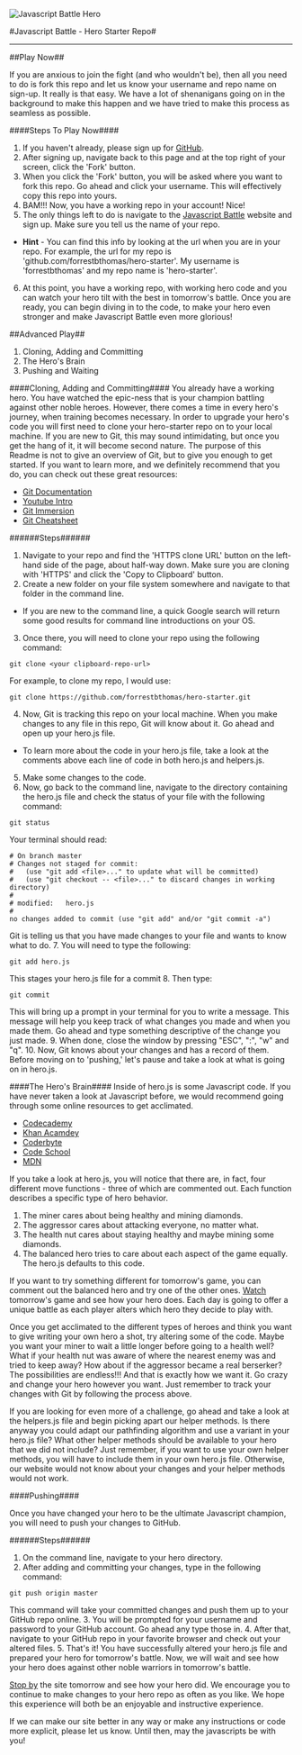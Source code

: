 
![Javascript Battle Hero](http://javascriptbattle.com/img/black-knight.png)

#Javascript Battle - Hero Starter Repo#

---
##Play Now##  

If you are anxious to join the fight (and who wouldn't be), then all you need to do is fork this repo and let us know your username and repo name on sign-up. It really is that easy. We have a lot of shenanigans going on in the background to make this happen and we have tried to make this process as seamless as possible.


####Steps To Play Now####

1. If you haven't already, please sign up for [GitHub](https://github.com/join).
2. After signing up, navigate back to this page and at the top right of your screen, click the 'Fork' button.
3. When you click the 'Fork' button, you will be asked where you want to fork this repo. Go ahead and click your username. This will effectively copy this repo into yours.
4. BAM!!! Now, you have a working repo in your account! Nice! 
5. The only things left to do is navigate to the [Javascript Battle](http://javascriptbattle.com/) website and sign up. Make sure you tell us the name of your repo. 
  * **Hint** - You can find this info by looking at the url when you are in your repo. For example, the url for my repo is 'github.com/forrestbthomas/hero-starter'. My username is 'forrestbthomas' and my repo name is 'hero-starter'.
6. At this point, you have a working repo, with working hero code and you can watch your hero tilt with the best in tomorrow's battle. Once you are ready, you can begin diving in to the code, to make your hero even stronger and make Javascript Battle even more glorious!

##Advanced Play##

1. Cloning, Adding and Committing
2. The Hero's Brain
3. Pushing and Waiting

####Cloning, Adding and Committing####
You already have a working hero. You have watched the epic-ness that is your champion battling against other noble heroes. However, there comes a time in every hero's journey, when training becomes necessary.
In order to upgrade your hero's code you will first need to clone your hero-starter repo on to your local machine. If you are new to Git, this may sound intimidating, but once you get the hang of it, it will become second nature. The purpose of this Readme is not to give an overview of Git, but to give you enough to get started. If you want to learn more, and we definitely recommend that you do, you can check out these great resources:
  * [Git Documentation](http://git-scm.com/doc)
  * [Youtube Intro](https://www.youtube.com/watch?v=75_UrC2unv4&feature=youtu.be)
  * [Git Immersion](http://gitimmersion.com/)
  * [Git Cheatsheet](http://www.git-tower.com/blog/git-cheat-sheet-detail/)

######Steps######
1. Navigate to your repo and find the 'HTTPS clone URL' button on the left-hand side of the page, about half-way down. Make sure you are cloning with 'HTTPS' and click the 'Copy to Clipboard' button.
2. Create a new folder on your file system somewhere and navigate to that folder in the command line.
  * If you are new to the command line, a quick Google search will return some good results for command line introductions on your OS.
3. Once there, you will need to clone your repo using the following command:
```
git clone <your clipboard-repo-url>
```
For example, to clone my repo, I would use:
```
git clone https://github.com/forrestbthomas/hero-starter.git
```
4. Now, Git is tracking this repo on your local machine. When you make changes to any file in this repo, Git will know about it. Go ahead and open up your hero.js file.
  * To learn more about the code in your hero.js file, take a look at the comments above each line of code in both hero.js and helpers.js. 
5. Make some changes to the code.
6. Now, go back to the command line, navigate to the directory containing the hero.js file and check the status of your file with the following command:
```
git status
```
Your terminal should read:
```
# On branch master
# Changes not staged for commit:
#   (use "git add <file>..." to update what will be committed)
#   (use "git checkout -- <file>..." to discard changes in working directory)
#
# modified:   hero.js
#
no changes added to commit (use "git add" and/or "git commit -a")
```
Git is telling us that you have made changes to your file and wants to know what to do. 
7. You will need to type the following:
```
git add hero.js
```
This stages your hero.js file for a commit
8. Then type:
```
git commit
```
This will bring up a prompt in your terminal for you to write a message. This message will help you keep track of what changes you made and when you made them. Go ahead and type something descriptive of the change you just made. 
9. When done, close the window by pressing "ESC", ":", "w" and "q".
10. Now, Git knows about your changes and has a record of them. Before moving on to 'pushing,' let's pause and take a look at what is going on in hero.js.

####The Hero's Brain####
Inside of hero.js is some Javascript code. If you have never taken a look at Javascript before, we would recommend going through some online resources to get acclimated.
  * [Codecademy](http://www.codecademy.com/)
  * [Khan Acamdey](https://www.khanacademy.org/)
  * [Coderbyte](http://www.coderbyte.com/)
  * [Code School](https://www.codeschool.com/)
  * [MDN](https://developer.mozilla.org/en-US/docs/Web/JavaScript)

If you take a look at hero.js, you will notice that there are, in fact, four different move functions - three of which are commented out. Each function describes a specific type of hero behavior. 

1. The miner cares about being healthy and mining diamonds.
2. The aggressor cares about attacking everyone, no matter what.
3. The health nut cares about staying healthy and maybe mining some diamonds.
4. The balanced hero tries to care about each aspect of the game equally. The hero.js defaults to this code.

If you want to try something different for tomorrow's game, you can comment out the balanced hero and try one of the other ones. [Watch](http://javascriptbattle.com/#replay) tomorrow's game and see how your hero does. Each day is going to offer a unique battle as each player alters which hero they decide to play with.

Once you get acclimated to the different types of heroes and think you want to give writing your own hero a shot, try altering some of the code. Maybe you want your miner to wait a little longer before going to a health well? What if your health nut was aware of where the nearest enemy was and tried to keep away? How about if the aggressor became a real berserker? The possibilities are endless!!! And that is exactly how we want it. Go crazy and change your hero however you want. Just remember to track your changes with Git by following the process above.

If you are looking for even more of a challenge, go ahead and take a look at the helpers.js file and begin picking apart our helper methods. Is there anyway you could adapt our pathfinding algorithm and use a variant in your hero.js file? What other helper methods should be available to your hero that we did not include? Just remember, if you want to use your own helper methods, you will have to include them in your own hero.js file. Otherwise, our website would not know about your changes and your helper methods would not work.

####Pushing####

Once you have changed your hero to be the ultimate Javascript champion, you will need to push your changes to GitHub.

######Steps######
1. On the command line, navigate to your hero directory.
2. After adding and committing your changes, type in the following command:
```
git push origin master
```
This command will take your committed changes and push them up to your GitHub repo online.
3. You will be prompted for your username and password to your GitHub account. Go ahead any type those in.
4. After that, navigate to your GitHub repo in your favorite browser and check out your altered files.
5. That's it! You have successfully altered your hero.js file and prepared your hero for tomorrow's battle. Now, we will wait and see how your hero does against other noble warriors in tomorrow's battle.

[Stop by](http://javascriptbattle.com/#page-top) the site tomorrow and see how your hero did. We encourage you to continue to make changes to your hero repo as often as you like. We hope this experience will both be an enjoyable and instructive experience. 

If we can make our site better in any way or make any instructions or code more explicit, please let us know. Until then, may the javascripts be with you!
